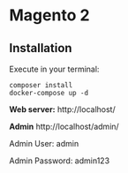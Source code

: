 # Magento 2

## Installation

Execute in your terminal:
```
composer install
docker-compose up -d
```

**Web server:** http://localhost/

**Admin** http://localhost/admin/

Admin User: admin

Admin Password: admin123
